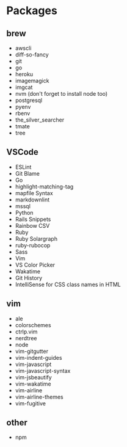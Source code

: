 # Packages

## brew

+ awscli
+ diff-so-fancy
+ git
+ go
+ heroku
+ imagemagick
+ imgcat
+ nvm (don't forget to install node too)
+ postgresql
+ pyenv
+ rbenv
+ the_silver_searcher
+ tmate
+ tree

## VSCode

+ ESLint
+ Git Blame
+ Go
+ highlight-matching-tag
+ mapfile Syntax
+ markdownlint
+ mssql
+ Python
+ Rails Snippets
+ Rainbow CSV
+ Ruby
+ Ruby Solargraph
+ ruby-rubocop
+ Sass
+ Vim
+ VS Color Picker
+ Wakatime
+ Git History
+ IntelliSense for CSS class names in HTML

## vim

+ ale
+ colorschemes
+ ctrlp.vim
+ nerdtree
+ node
+ vim-gitgutter
+ vim-indent-guides
+ vim-javascript
+ vim-javascript-syntax
+ vim-jsbeautify
+ vim-wakatime
+ vim-airline
+ vim-airline-themes
+ vim-fugitive

## other

+ npm
